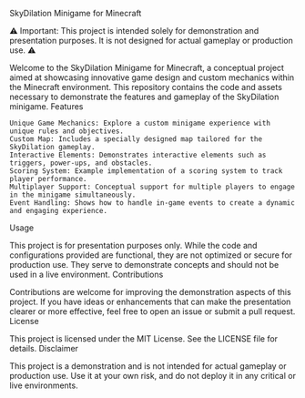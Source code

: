 SkyDilation Minigame for Minecraft

⚠️ Important: This project is intended solely for demonstration and presentation purposes. It is not designed for actual gameplay or production use. ⚠️

Welcome to the SkyDilation Minigame for Minecraft, a conceptual project aimed at showcasing innovative game design and custom mechanics within the Minecraft environment. This repository contains the code and assets necessary to demonstrate the features and gameplay of the SkyDilation minigame.
Features

    Unique Game Mechanics: Explore a custom minigame experience with unique rules and objectives.
    Custom Map: Includes a specially designed map tailored for the SkyDilation gameplay.
    Interactive Elements: Demonstrates interactive elements such as triggers, power-ups, and obstacles.
    Scoring System: Example implementation of a scoring system to track player performance.
    Multiplayer Support: Conceptual support for multiple players to engage in the minigame simultaneously.
    Event Handling: Shows how to handle in-game events to create a dynamic and engaging experience.

Usage

This project is for presentation purposes only. While the code and configurations provided are functional, they are not optimized or secure for production use. They serve to demonstrate concepts and should not be used in a live environment.
Contributions

Contributions are welcome for improving the demonstration aspects of this project. If you have ideas or enhancements that can make the presentation clearer or more effective, feel free to open an issue or submit a pull request.
License

This project is licensed under the MIT License. See the LICENSE file for details.
Disclaimer

This project is a demonstration and is not intended for actual gameplay or production use. Use it at your own risk, and do not deploy it in any critical or live environments.
